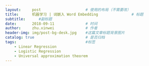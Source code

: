 ```yaml
---
layout:     post   				    # 使用的布局（不需要改）
title:      机器学习 | 词嵌入 Word Embedding				# 标题 
subtitle:      #副标题
date:       2018-09-11 				# 时间
author:     zhu.xinwei 		    	# 作者
header-img: img/post-bg-desk.jpg 	#这篇文章标题背景图片
catalog: true 						# 是否归档
tags:								#标签
    - Linear Regression
    - Logistic Regression
    - Universal approximation theorem
---
```



